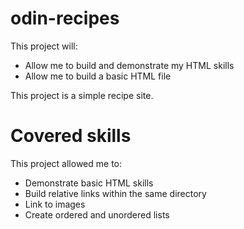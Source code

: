# odin-recipes

This project will:
- Allow me to build and demonstrate my HTML skills
- Allow me to build a basic HTML file

This project is a simple recipe site.

# Covered skills
This project allowed me to:
- Demonstrate basic HTML skills
- Build relative links within the same directory
- Link to images
- Create ordered and unordered lists